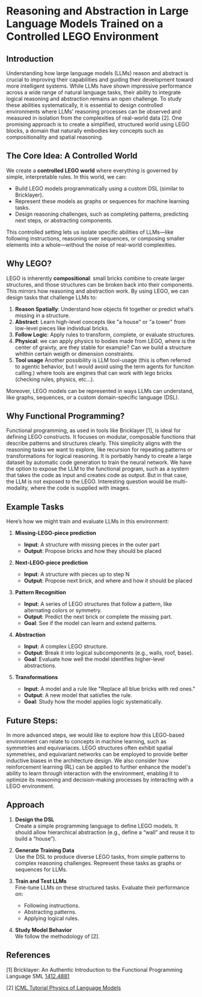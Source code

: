 # Reasoning and Abstraction in Large Language Models Trained on a Controlled LEGO Environment

## Introduction

Understanding how large language models (LLMs) reason and abstract is crucial to improving their capabilities and guiding their development toward more intelligent systems. While LLMs have shown impressive performance across a wide range of natural language tasks, their ability to integrate logical reasoning and abstraction remains an open challenge. To study these abilities systematically, it is essential to design controlled environments where LLMs' reasoning processes can be observed and measured in isolation from the complexities of real-world data [2]. One promising approach is to create a simplified, structured world using LEGO blocks, a domain that naturally embodies key concepts such as compositionality and spatial reasoning.


## The Core Idea: A Controlled World

We create a **controlled LEGO world** where everything is governed by simple, interpretable rules. In this world, we can:

- Build LEGO models programmatically using a custom DSL (similar to Bricklayer).
- Represent these models as graphs or sequences for machine learning tasks.
- Design reasoning challenges, such as completing patterns, predicting next steps, or abstracting components.

This controlled setting lets us isolate specific abilities of LLMs—like following instructions, reasoning over sequences, or composing smaller elements into a whole—without the noise of real-world complexities.

## Why LEGO?

LEGO is inherently **compositional**: small bricks combine to create larger structures, and those structures can be broken back into their components. This mirrors how reasoning and abstraction work. By using LEGO, we can design tasks that challenge LLMs to:

1. **Reason Spatially**: Understand how objects fit together or predict what’s missing in a structure.
2. **Abstract**: Learn high-level concepts like "a house" or "a tower" from low-level pieces like individual bricks.
3. **Follow Logic**: Apply rules to transform, complete, or evaluate structures.
4. **Physical**: we can apply physics to bodies made from LEGO, where is the center of graivty, are they stable for example? Can we build a structure whithin certain weigth or dimension constraints.
5. **Tool usage** Another possibility is LLM tool-usage (this is often referred to agentic behavior, but I would avoid using the term agents for funciton calling.) where tools are engines that can work with lego bricks (checking rules, physics, etc...).


Moreover, LEGO models can be represented in ways LLMs can understand, like graphs, sequences, or a custom domain-specific language (DSL). 


## Why Functional Programming?

Functional programming, as used in tools like Bricklayer [1], is ideal for defining LEGO constructs. It focuses on modular, composable functions that describe patterns and structures clearly. This simplicity aligns with the reasoning tasks we want to explore, like recursion for repeating patterns or transformations for logical reasoning. It is porbably handy to create a large dataset by automatic code generation to train the neural network.
We have the option to expose the LLM to the functional program, such as a system that takes the code as input and creates code as output. But in that case, the LLM is not exposed to the LEGO. Interesting question would be multi-modality, where the code is supplied with images.  

## Example Tasks

Here’s how we might train and evaluate LLMs in this environment:

1. **Missing-LEGO-piece prediction**

   - **Input**: A structure with missing pieces in the outer part
   - **Output**: Propose bricks and how they should be placed

2. **Next-LEGO-piece prediction**

   - **Input**: A structure with pieces up to step N
   - **Output**: Propose next brick, and where and how it should be placed

2. **Pattern Recognition**

   - **Input**: A series of LEGO structures that follow a pattern, like alternating colors or symmetry.
   - **Output**: Predict the next brick or complete the missing part.
   - **Goal**: See if the model can learn and extend patterns.

3. **Abstraction**

   - **Input**: A complex LEGO structure.
   - **Output**: Break it into logical subcomponents (e.g., walls, roof, base).
   - **Goal**: Evaluate how well the model identifies higher-level abstractions.

4. **Transformations**

   - **Input**: A model and a rule like "Replace all blue bricks with red ones."
   - **Output**: A new model that satisfies the rule.
   - **Goal**: Study how the model applies logic systematically.

## Future Steps:
In more advanced steps, we would like to explore how this LEGO-based environment can relate to concepts in machine learning, such as symmetries and equivariaces. LEGO structures often exhibit spatial symmetries, and equivariant networks can be employed to provide better inductive biases in the architecture design. We also consider how reinforcement learning (RL) can be applied to further enhance the model's ability to learn through interaction with the environment, enabling it to optimize its reasoning and decision-making processes by interacting with a LEGO environment.






## Approach

1. **Design the DSL**  
    Create a simple programming language to define LEGO models. It should allow hierarchical abstraction (e.g., define a “wall” and reuse it to build a “house”).
    
2. **Generate Training Data**  
    Use the DSL to produce diverse LEGO tasks, from simple patterns to complex reasoning challenges. Represent these tasks as graphs or sequences for LLMs.

3. **Train and Test LLMs**  
    Fine-tune LLMs on these structured tasks. Evaluate their performance on:
    - Following instructions.
    - Abstracting patterns.
    - Applying logical rules.

4. **Study Model Behavior**  
    We follow the methodology of [2].


## References

[1] Bricklayer: An Authentic Introduction to the Functional Programming Language SML [1412.4881](https://arxiv.org/pdf/1412.4881)

[2] [ICML Tutorial Physics of Language Models](https://physics.allen-zhu.com/home) 

